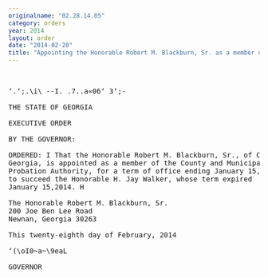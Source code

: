 ```yaml
---
originalname: "02.28.14.05"
category: orders
year: 2014
layout: order
date: "2014-02-28"
title: "Appointing the Honorable Robert M. Blackburn, Sr. as a member of the County and Municipal Probation Authority"
---
```

<pre>
 

‘.‘;.\i\ --I. .7..a«06‘ 3‘;-

THE STATE OF GEORGIA

EXECUTIVE ORDER

BY THE GOVERNOR:

ORDERED: I That the Honorable Robert M. Blackburn, Sr., of Coweta County,
Georgia, is appointed as a member of the County and Municipal
Probation Authority, for a term of office ending January 15, 2019,
to succeed the Honorable H. Jay Walker, whose term expired
January 15,2014. H

The Honorable Robert M. Blackburn, Sr.
200 Joe Ben Lee Road
Newnan, Georgia 30263

This twenty-eighth day of February, 2014

‘(\oI0~a~\9eaL

GOVERNOR

</pre>
